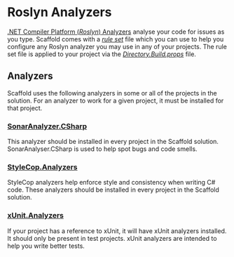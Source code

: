 # Roslyn Analyzers

[.NET Compiler Platform (_Roslyn_) Analyzers](https://docs.microsoft.com/visualstudio/code-quality/roslyn-analyzers-overview) analyse your code for issues as you type. Scaffold comes with a [_rule set_](../CodeAnalysis.ruleset) file which you can use to help you configure any Roslyn analyzer you may use in any of your projects. The rule set file is applied to your project via the [_Directory.Build.props_](../Directory.Build.props) file.

## Analyzers

Scaffold uses the following analyzers in some or all of the projects in the solution. For an analyzer to work for a given project, it must be installed for that project.

### [SonarAnalyzer.CSharp](https://github.com/SonarSource/sonar-dotnet)

This analyzer should be installed in every project in the Scaffold solution. SonarAnalyser.CSharp is used to help spot bugs and code smells.

### [StyleCop.Analyzers](https://github.com/DotNetAnalyzers/StyleCopAnalyzers)

StyleCop analyzers help enforce style and consistency when writing C# code. These analyzers should be installed in every project in the Scaffold solution.

### [xUnit.Analyzers](https://github.com/xunit/xunit.analyzers)

If your project has a reference to xUnit, it will have xUnit analyzers installed. It should only be present in test projects. xUnit analyzers are intended to help you write better tests.
